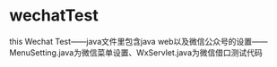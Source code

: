 # wechatTest
this Wechat Test——java文件里包含java web以及微信公众号的设置——MenuSetting.java为微信菜单设置、WxServlet.java为微信借口测试代码

